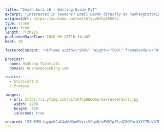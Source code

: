 ```yaml
---
title: "Death Aura LE - Walling Guide PvT"
excerpt: "Interested in lessons? Email Devon directly at hushangtutorials@outlook.com ------------------------------------------------------------------------------------------------------- Want to support HuShang Tutorials directly? Patreon is a website where you can contribute a monthly donation that will help"
originalUrl: https://youtube.com/watch?v=vKfhpDEDO5o
type: video
price: Free
length: PT3M22S
publishedDateTime: 2020-05-28T16:14:48Z
heat: 50

featuredContent: "<iframe width=\"800\" height=\"500\" frameborder=\"0\" src=\"https://www.youtube.com/embed/vKfhpDEDO5o\" allow=\"accelerometer; autoplay; encrypted-media; gyroscope; picture-in-picture\" allowfullscreen></iframe>"

provider:
  name: HuShang Tutorials
  domain: hushangcoaching.com

topics:
  - StarCraft 2
  - Protoss

images:
  - url: https://i.ytimg.com/vi/vKfhpDEDO5o/maxresdefault.jpg
    width: 1280
    height: 720
    isCached: true

secured: "SZh5MSLlqypmKCuS4xWUXnoRVyrcV9qmQ/uPWDYgZlz4C8QZmcAXYY7EuV47MrdrlhmnPKr00anbsLUjXmSRrJ4kOEKLCfwWOQKCjv1O2LM5wz5rZPbintx8s+NdlBD0Gwmyp+W593rU9Ytv4BfaPdSH6CN3qDTSBTwFkABXN/RNbH46lGpfA41oR4UK7QC3ZEwN6c+3869Fx9Ro/Xov9/SwDODG05j8eQIWH0qiE1JW0y7WO7ornOMPlu6ylEyBAyvfYKdpeJvCAafZsvdtvqLKy64CPTZuYXu5NRi0ln9Z+KU21s3h4Yi9WYPeDaUZKAQivdSPrUUZ5c/5LuAU/TYnkmX06gaba/xYvoZX39k/9w60YSa4IMRiZvW8TooyM2+d6HukGtmB4E6SWZ/jMrpYwAfwzPb3SflyexCghV8=;sThVDDsMjoAO61DK6tyzUg=="
---
```


